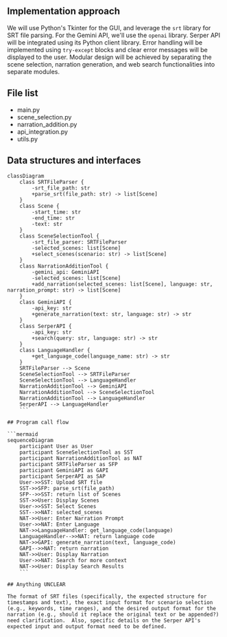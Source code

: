 ## Implementation approach

We will use Python's Tkinter for the GUI, and leverage the `srt` library for SRT file parsing.  For the Gemini API, we'll use the `openai` library.  Serper API will be integrated using its Python client library.  Error handling will be implemented using `try-except` blocks and clear error messages will be displayed to the user.  Modular design will be achieved by separating the scene selection, narration generation, and web search functionalities into separate modules.

## File list

- main.py
- scene_selection.py
- narration_addition.py
- api_integration.py
- utils.py

## Data structures and interfaces

```mermaid
classDiagram
    class SRTFileParser {
        -srt_file_path: str
        +parse_srt(file_path: str) -> list[Scene]
    }
    class Scene {
        -start_time: str
        -end_time: str
        -text: str
    }
    class SceneSelectionTool {
        -srt_file_parser: SRTFileParser
        -selected_scenes: list[Scene]
        +select_scenes(scenario: str) -> list[Scene]
    }
    class NarrationAdditionTool {
        -gemini_api: GeminiAPI
        -selected_scenes: list[Scene]
        +add_narration(selected_scenes: list[Scene], language: str, narration_prompt: str) -> list[Scene]
    }
    class GeminiAPI {
        -api_key: str
        +generate_narration(text: str, language: str) -> str
    }
    class SerperAPI {
        -api_key: str
        +search(query: str, language: str) -> str
    }
    class LanguageHandler {
        +get_language_code(language_name: str) -> str
    }
    SRTFileParser --> Scene
    SceneSelectionTool --> SRTFileParser
    SceneSelectionTool --> LanguageHandler
    NarrationAdditionTool --> GeminiAPI
    NarrationAdditionTool --> SceneSelectionTool
    NarrationAdditionTool --> LanguageHandler
    SerperAPI --> LanguageHandler
    ```

## Program call flow

```mermaid
sequenceDiagram
    participant User as User
    participant SceneSelectionTool as SST
    participant NarrationAdditionTool as NAT
    participant SRTFileParser as SFP
    participant GeminiAPI as GAPI
    participant SerperAPI as SAP
    User->>SST: Upload SRT file
    SST->>SFP: parse_srt(file_path)
    SFP-->>SST: return list of Scenes
    SST->>User: Display Scenes
    User->>SST: Select Scenes
    SST-->>NAT: selected_scenes
    NAT->>User: Enter Narration Prompt
    User->>NAT: Enter Language
    NAT->>LanguageHandler: get_language_code(language)
    LanguageHandler-->>NAT: return language code
    NAT->>GAPI: generate_narration(text, language_code)
    GAPI-->>NAT: return narration
    NAT->>User: Display Narration
    User->>NAT: Search for more context
    NAT->>User: Display Search Results
    ```

## Anything UNCLEAR

The format of SRT files (specifically, the expected structure for timestamps and text), the exact input format for scenario selection (e.g., keywords, time ranges), and the desired output format for the narration (e.g., should it replace the original text or be appended?) need clarification.  Also, specific details on the Serper API's expected input and output format need to be defined.

